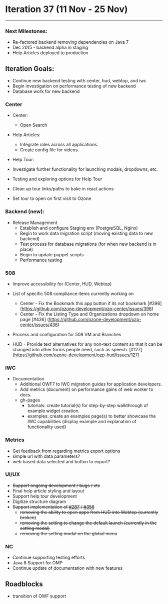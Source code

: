 # Iteration 37 (11 Nov -   25 Nov)

*** 
### Next Milestones:
* Re-factored backend removing dependencies on Java 7
* Dec 2015 - backend alpha in staging  
* Help Articles deployed to production

## Iteration Goals:
* Continue new backend testing with center, hud, webtop, and iwc
* Begin investigation on performance testing of new backend
* Database work for new backend

### Center
* Center:
  * Open Search

* Help Articles: 
  * Integrate roles across all applications.
  * Create config file for videos.

* Help Tour:
 * Investigate further functionality for launching modals, dropdowns, etc. 
 * Testing and exploring options for Help Tour
 * Clean up tour links/paths to bake in react actions
 * Set tour to open on first visit to Ozone

### Backend (new):

* Release Management
  * Establish and configure Staging env (PostgreSQL, Nginx)
  * Begin to work data migration script (moving existing data to new backend)
  * Test process for database migrations (for when new backend is in place)
  * Begin to update puppet scripts
  * Performance testing


### 508 
* Improve accessibility for (Center, HUD, Webtop)
* List of specific 508 compliance items currently working on

   * Center - Fix the Bookmark this app button if its not bookmark [#396] (https://github.com/ozone-development/ozp-center/issues/396)
   * Center - Fix the Listing Type and Organizations dropdown on home page [#436] (https://github.com/ozone-development/ozp-center/issues/436)
* Process and configuration for 508 VM and Branches 

* HUD - Provide text alternatives for any non-text content so that it can be changed into other forms people need, such as speech. [#127] (https://github.com/ozone-development/ozp-hud/issues/127)
  
### IWC
* Documentation
    * Additional OWF7 to IWC migration guides for application developers.
    * Add metrics (document) on performance gains of web worker to docs.
    * gh-pages
        * tutorials: create tutorial(s) for step-by-step walkthrough of example widget creation.
        * examples: create an examples page(s) to better showcase the IWC capabilities (display example and explanation of functionality used)


### Metrics
* Get feedback from regarding metrics export options
 * simple url with data parameters?
 * web based data selected and button to export?

### UI/UX
* ~~Support ongoing development / bugs / etc~~
* Final help article styling and layout
* Support help tour development
* Digitize structure diagram
* ~~Support implementation of [#287](https://github.com/ozone-development/ozp-center/issues/287) / [#356](https://github.com/ozone-development/ozp-center/issues/356)~~
  * ~~removing the ability to open apps from HUD into Webtop (currently broken)~~
  * ~~removing the setting to change the default launch (currently in the setting modal)~~
  * ~~removing the setting modal on the global menu~~

### NC
* Continue supporting testing efforts
* Java 8 Support for OMP
* Continue update of documentation with new features
  
## Roadblocks
* transition of OWF support